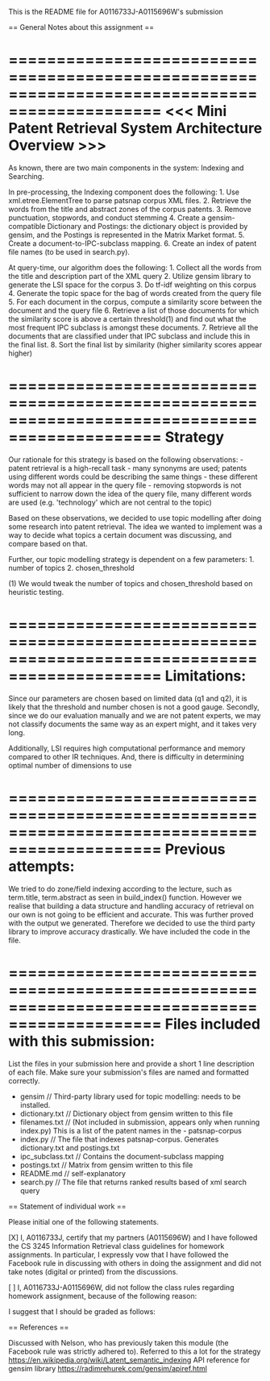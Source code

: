 This is the README file for A0116733J-A0115696W's submission

== General Notes about this assignment ==

==============================================================================================
<<<  Mini Patent Retrieval System Architecture Overview  >>>
==============================================================================================
As known, there are two main components in the system: Indexing and Searching.

In pre-processing, the Indexing component does the following:
    1. Use xml.etree.ElementTree to parse patsnap corpus XML files.
    2. Retrieve the words from the title and abstract zones of the corpus patents.
    3. Remove punctuation, stopwords, and conduct stemming
    4. Create a gensim-compatible Dictionary and Postings: the dictionary object is provided by gensim,
       and the Postings is represented in the Matrix Market format.
    5. Create a document-to-IPC-subclass mapping.
    6. Create an index of patent file names (to be used in search.py).

At query-time, our algorithm does the following:
    1. Collect all the words from the title and description part of the XML query
    2. Utilize gensim library to generate the LSI space for the corpus
    3. Do tf-idf weighting on this corpus
    4. Generate the topic space for the bag of words created from the query file
    5. For each document in the corpus, compute a similarity score between the document and the query file
    6. Retrieve a list of those documents for which the similarity score is above a certain threshold(1) and
       find out what the most frequent IPC subclass is amongst these documents.
    7. Retrieve all the documents that are classified under that IPC subclass and include this in the final list.
    8. Sort the final list by similarity (higher similarity scores appear higher)


==============================================================================================
Strategy    
==============================================================================================
Our rationale for this strategy is based on the following observations:
    - patent retrieval is a high-recall task
    - many synonyms are used; patents using different words could be describing the same things
    - these different words may not all appear in the query file
    - removing stopwords is not sufficient to narrow down the idea of the query file, many different words are used (e.g.
        'technology' which are not central to the topic)

Based on these observations, we decided to use topic modelling after doing some research into patent retrieval.
The idea we wanted to implement was a way to decide what topics a certain document was discussing, and compare based on that.

Further, our topic modelling strategy is dependent on a few parameters:
    1. number of topics
    2. chosen_threshold

(1) We would tweak the number of topics and chosen_threshold based on heuristic testing.


==============================================================================================
Limitations:
==============================================================================================
Since our parameters are chosen based on limited data (q1 and q2), it is likely that the threshold and number chosen is
not a good gauge. Secondly, since we do our evaluation manually and we are not patent experts, we may not classify documents
the same way as an expert might, and it takes very long.

Additionally, LSI requires high computational performance and memory compared to other IR techniques. And, there is difficulty
in determining optimal number of dimensions to use



==============================================================================================
Previous attempts:
==============================================================================================
We tried to do zone/field indexing according to the lecture, such as term.title, term.abstract as seen in build_index() function. However we realise that building a data structure and handling accuracy of retrieval on our own is not going to be efficient and accurate. This was further proved with the output we generated. Therefore we decided to use the third party library to improve accuracy drastically.
We have included the code in the file.


==============================================================================================
Files included with this submission:
==============================================================================================
List the files in your submission here and provide a short 1 line
description of each file.  Make sure your submission's files are named
and formatted correctly.

- gensim				// Third-party library used for topic modelling: needs to be installed.
- dictionary.txt 		// Dictionary object from gensim written to this file
- filenames.txt 	    // (Not included in submission, appears only when running index.py) This is a list of the patent names in the -   patsnap-corpus
- index.py 				// The file that indexes patsnap-corpus. Generates dictionary.txt and postings.txt
- ipc_subclass.txt 		// Contains the document-subclass mapping
- postings.txt 			// Matrix from gensim written to this file
- README.md 			// self-explanatory
- search.py 			// The file that returns ranked results based of xml search query


== Statement of individual work ==

Please initial one of the following statements.

[X] I, A0116733J, certify that my partners (A0115696W) and I have followed the CS 3245 Information
Retrieval class guidelines for homework assignments.  In particular, I
expressly vow that I have followed the Facebook rule in discussing
with others in doing the assignment and did not take notes (digital or
printed) from the discussions.  

[ ] I, A0116733J-A0115696W, did not follow the class rules regarding homework
assignment, because of the following reason:


I suggest that I should be graded as follows:


== References ==

Discussed with Nelson, who has previously taken this module (the Facebook rule was strictly adhered to).
Referred to this a lot for the strategy https://en.wikipedia.org/wiki/Latent_semantic_indexing
API reference for gensim library https://radimrehurek.com/gensim/apiref.html
